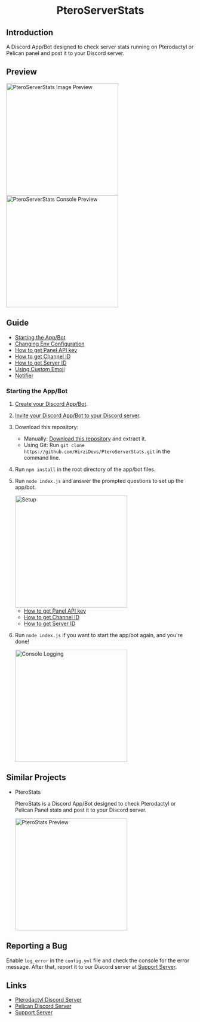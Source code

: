 <div align="center">

# PteroServerStats

</div>

## Introduction
A Discord App/Bot designed to check server stats running on Pterodactyl or Pelican panel and post it to your Discord server.

## Preview
<img alt="PteroServerStats Image Preview" src="https://usercontent.catto.pictures/hirzi/fd17737b-5233-47b1-b9be-5bd69080cd95.png" width="300"/>

<img alt="PteroServerStats Console Preview" src="https://usercontent.catto.pictures/hirzi/5d9a51a0-8ac0-4973-93a0-afec1aaed984.png" width="300"/>

## Guide
- [Starting the App/Bot](#starting-the-appbot)
- [Changing Env Configuration](https://github.com/HirziDevs/PteroServerStats/blob/main/guide/env-configuration.md)
- [How to get Panel API key](https://github.com/HirziDevs/PteroServerStats/blob/main/guide/panel-api-key.md)
- [How to get Channel ID](https://github.com/HirziDevs/PteroServerStats/blob/main/guide/channel-id.md)
- [How to get Server ID](https://github.com/HirziDevs/PteroServerStats/blob/main/guide/server-id.md)
- [Using Custom Emoji](https://github.com/HirziDevs/PteroServerStats/blob/main/guide/custom-emoji.md)
- [Notifier](https://github.com/HirziDevs/PteroServerStats/blob/main/guide/notifier.md)

### Starting the App/Bot
1. [Create your Discord App/Bot](https://discordjs.guide/preparations/adding-your-bot-to-servers.html).
2. [Invite your Discord App/Bot to your Discord server](https://discordjs.guide/preparations/adding-your-bot-to-servers.html).
3. Download this repository:
    - Manually: [Download this repository](https://github.com/HirziDevs/PteroServerStats/archive/refs/heads/main.zip) and extract it.
    - Using Git: Run `git clone https://github.com/HirziDevs/PteroServerStats.git` in the command line.
4. Run `npm install` in the root directory of the app/bot files.
5. Run `node index.js` and answer the prompted questions to set up the app/bot.

    <img alt="Setup" src="https://usercontent.catto.pictures/hirzi/e0d50227-96e6-4624-9298-c8db67bb333a.png" width="300"/>

    - [How to get Panel API key](https://github.com/HirziDevs/PteroServerStats/blob/main/guide/panel-api-key.md)
    - [How to get Channel ID](https://github.com/HirziDevs/PteroServerStats/blob/main/guide/channel-id.md)
    - [How to get Server ID](https://github.com/HirziDevs/PteroServerStats/blob/main/guide/server-id.md)

6. Run `node index.js` if you want to start the app/bot again, and you're done!

    <img alt="Console Logging" src="https://usercontent.catto.pictures/hirzi/5d9a51a0-8ac0-4973-93a0-afec1aaed984.png" width="300"/>
	
## Similar Projects
- PteroStats

    PteroStats is a Discord App/Bot designed to check Pterodactyl or Pelican Panel stats and post it to your Discord server.
	
	<img alt="PteroStats Preview" src="https://usercontent.catto.pictures/hirzi/e6f6fe6a-8c0e-4c7a-8b73-d4af752324f4.png" width="300"/>
	
## Reporting a Bug
Enable `log_error` in the `config.yml` file and check the console for the error message. After that, report it to our Discord server at [Support Server](https://discord.znproject.my.id).

## Links
- [Pterodactyl Discord Server](https://discord.gg/pterodactyl)
- [Pelican Discord Server](https://discord.gg/pelican-panel) 
- [Support Server](https://discord.znproject.my.id)